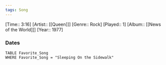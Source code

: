 ```yaml
---
tags: Song  
---
```

[Time:: 3:16]
[Artist:: [[Queen]]]
[Genre:: Rock]
[Played:: 1]
[Album:: [[News of the World]]]
[Year:: 1977]
### Dates
````dataview
TABLE Favorite_Song
WHERE Favorite_Song = "Sleeping On the Sidewalk"
````